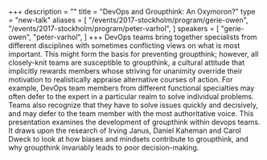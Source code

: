 +++
description = ""
title = "DevOps and Groupthink: An Oxymoron?"
type = "new-talk"
aliases = [
        "/events/2017-stockholm/program/gerie-owen",
        "/events/2017-stockholm/program/peter-varhol",
]
speakers = [
        "gerie-owen",
        "peter-varhol",
]
+++
DevOps teams bring together specialists from different disciplines with sometimes conflicting views on what is most important. This might form the basis for preventing groupthink; however, all closely-knit teams are susceptible to groupthink, a cultural attitude that implicitly rewards members whose striving for unanimity override their motivation to realistically appraise alternative courses of action. For example, DevOps team members from different functional specialties may often defer to the expert in a particular realm to solve individual problems. Teams also recognize that they have to solve issues quickly and decisively, and may defer to the team member with the most authoritative voice. This presentation examines the development of groupthink within devops teams. It draws upon the research of Irving Janus, Daniel Kaheman and Carol Dweck to look at how biases and mindsets contribute to groupthink, and why groupthink invariably leads to poor decision-making.